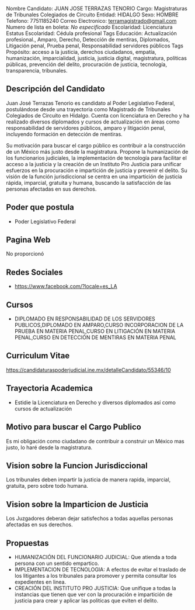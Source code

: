 Nombre Candidato: JUAN JOSE TERRAZAS TENORIO
Cargo: Magistraturas de Tribunales Colegiados de Circuito
Entidad: HIDALGO
Sexo: HOMBRE
Telefono: 7751185240
Correo Electronico: terramagistrado@gmail.com
Numero de lista en boleta: *No especificado*
Escolaridad: Licenciatura
Estatus Escolaridad: Cédula profesional
Tags Educación: Actualización profesional., Amparo, Derecho, Detección de mentiras, Diplomados, Litigación penal, Prueba penal, Responsabilidad servidores públicos
Tags Propósito: acceso a la justicia, derechos ciudadanos, empatía, humanización, imparcialidad, justicia, justicia digital, magistratura, políticas públicas, prevención del delito, procuración de justicia, tecnología, transparencia, tribunales.


## Descripción del Candidato 

Juan José Terrazas Tenorio es candidato al Poder Legislativo Federal, postulándose desde una trayectoria como Magistrado de Tribunales Colegiados de Circuito en Hidalgo. Cuenta con licenciatura en Derecho y ha realizado diversos diplomados y cursos de actualización en áreas como responsabilidad de servidores públicos, amparo y litigación penal, incluyendo formación en detección de mentiras.

Su motivación para buscar el cargo público es contribuir a la construcción de un México más justo desde la magistratura. Propone la humanización de los funcionarios judiciales, la implementación de tecnología para facilitar el acceso a la justicia y la creación de un Instituto Pro Justicia para unificar esfuerzos en la procuración e impartición de justicia y prevenir el delito. Su visión de la función jurisdiccional se centra en una impartición de justicia rápida, imparcial, gratuita y humana, buscando la satisfacción de las personas afectadas en sus derechos.


## Poder que postula

- Poder Legislativo Federal


## Pagina Web

No proporcionó


## Redes Sociales

- https://www.facebook.com/?locale=es_LA


## Cursos

- DIPLOMADO EN RESPONSABILIDAD DE LOS SERVIDORES PUBLICOS,DIPLOMADO EN AMPARO,CURSO INCORPORACION DE LA PRUEBA EN MATERIA PENAL,CURSO EN LITIGACIÓN EN MATERIA PENAL,CURSO EN DETECCIÓN DE MENTIRAS EN MATERIA PENAL


## Curriculum Vitae

https://candidaturaspoderjudicial.ine.mx/detalleCandidato/55346/10


## Trayectoria Academica

- Estidie la Licenciatura en Derecho y diversos diplomados así como cursos de actualización


## Motivo para buscar el Cargo Publico

Es mi obligación como ciudadano de contribuir a construir un México mas justo, lo haré desde la magistratura.


## Vision sobre la Funcion Jurisdiccional

Los tribunales deben impartir la justicia de manera rapida, imparcial, gratuita, pero sobre todo humana.


## Vision sobre la Imparticion de Justicia

Los Juzgadores deberan dejar satisfechos a todas aquellas personas afectadas en sus derechos.


## Propuestas

- HUMANIZACIÓN DEL FUNCIONARIO JUDICIAL: Que atienda a toda persona con un sentido empartico.
- IMPLEMENTACION DE TECNOLOGIA: A efectos de evitar el traslado de los litigantes a los tribunales para promover y permita consultar los expedientes en linea.
- CREACIÓN DEL INSTITUTO PRO JUSTICIA: Que unifique a todas la instancias que tienen que ver con la procuración e impartición de justicia para crear y aplicar las politicas que eviten el delito.


